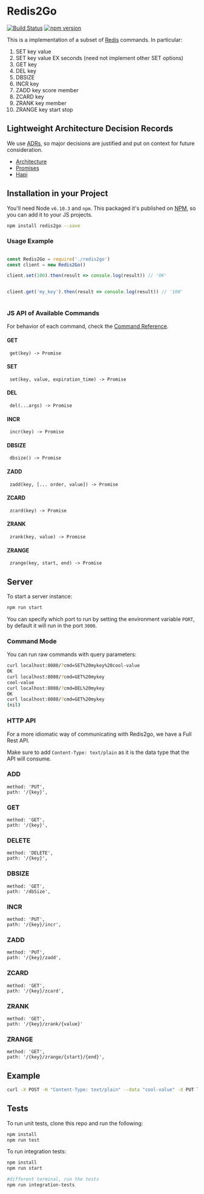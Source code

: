 # Redis2Go 
[![Build Status](https://travis-ci.org/cris7ian/redis2go.svg?branch=master)](https://travis-ci.org/cris7ian/redis2go)
[![npm version](https://badge.fury.io/js/redis2go.svg)](https://badge.fury.io/js/redis2go)

This is a implementation of a subset of [Redis](https://redis.io/) commands. In particular:

1. SET  key value
2. SET  key value EX seconds  (need not implement other SET options)
3. GET  key
4. DEL  key
5. DBSIZE
6. INCR  key
7. ZADD  key score member
8. ZCARD  key
9. ZRANK  key member
10. ZRANGE  key start stop

## Lightweight Architecture Decision Records

We use [ADRs](https://www.thoughtworks.com/radar/techniques/lightweight-architecture-decision-records), so major decisions
are justified and put on context for future consideration.

- [Architecture](./doc/001-architecture.md)
- [Promises](./doc/002-promises.md)
- [Hapi](./doc/003-hapi.md)

## Installation in your Project

You'll need Node `v6.10.3` and `npm`. This packaged it's published on [NPM](https://www.npmjs.com/package/redis2go), so 
you can add it to your JS projects.

```bash
npm install redis2go --save
```

### Usage Example

```js

const Redis2Go = require('./redis2go')
const client = new Redis2Go()

client.set(100).then(result => console.log(result)) // 'OK'


client.get('my_key').then(result => console.log(result)) // '100'
 
```

### JS API of Available Commands

For behavior of each command, check the [Command Reference](https://redis.io/commands).

#### GET
```
 get(key) -> Promise
```

#### SET
```
 set(key, value, expiration_time) -> Promise
```

#### DEL
```
 del(...args) -> Promise
```

#### INCR
```
 incr(key) -> Promise
```

#### DBSIZE
```
 dbsize() -> Promise
```

#### ZADD
```
 zadd(key, [... order, value]) -> Promise
```

#### ZCARD
```
 zcard(key) -> Promise
```

#### ZRANK
```
 zrank(key, value) -> Promise
```

#### ZRANGE
```
 zrange(key, start, end) -> Promise
```

## Server

To start a server instance:

```bash
npm run start

```

You can specify which port to run by setting the environment variable `PORT`, by default it 
will run in the port `3000`.

### Command Mode

You can run raw commands with query parameters:

```bash
curl localhost:8080/?cmd=SET%20mykey%20cool-value
OK
curl localhost:8080/?cmd=GET%20mykey
cool-value
curl localhost:8080/?cmd=DEL%20mykey
OK
curl localhost:8080/?cmd=GET%20mykey
(nil)
```

### HTTP API

For a more idiomatic way of communicating with Redis2go, we have a Full Rest API. 

Make sure to add `Content-Type: text/plain` as it is the data type that the API will consume. 

### ADD

```
method: 'PUT',
path: '/{key}',
```

### GET
```
method: 'GET',
path: '/{key}',
```

### DELETE

```
method: 'DELETE',
path: '/{key}',
```

### DBSIZE

```
method: 'GET',
path: '/dbSize',
```

### INCR

```
method: 'PUT',
path: '/{key}/incr',
```

### ZADD

```
method: 'PUT',
path: '/{key}/zadd',
```

### ZCARD
```
method: 'GET',
path: '/{key}/zcard',
```

### ZRANK
```
method: 'GET',
path: '/{key}/zrank/{value}'
```

### ZRANGE
```
method: 'GET',
path: '/{key}/zrange/{start}/{end}',
```

## Example

```bash
curl -X POST -H "Content-Type: text/plain" --data "cool-value" -X PUT localhost:3000/mykey
```


## Tests

To run unit tests, clone this repo and run the following:

```bash
npm install
npm run test
```

To run integration tests:

```bash
npm install
npm run start

#different terminal, run the tests
npm run integration-tests

```
